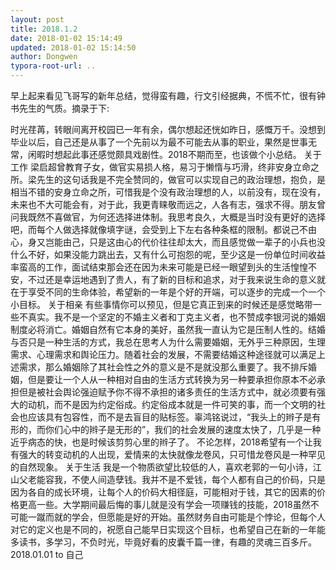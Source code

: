 ```yaml
---
layout: post
title: 2018.1.2
date: 2018-01-02 15:14:49
updated: 2018-01-02 15:14:50
author: Dongwen
typora-root-url: ..
---
```




早上起来看见飞哥写的新年总结，觉得蛮有趣，行文引经据典，不慌不忙，很有钟书先生的气质。摘录于下:

时光荏苒，转眼间离开校园已一年有余，偶尔想起还恍如昨日，感慨万千。没想到毕业以后，自己还是从事了一个先前以为最不可能去从事的职业，果然是世事无常，闲暇时想起此事还感觉颇具戏剧性。2018不期而至，也该做个小总结。
关于工作
梁启超曾教育子女，做官实易损人格，易习于懒惰与巧滑，终非安身立命之所。梁先生的这句话我是不完全赞同的，做官可以实现自己的政治理想，抱负，是相当不错的安身立命之所，可惜我是个没有政治理想的人，以前没有，现在没有，未来也不大可能会有，对于此，我更青睐敬而远之，人各有志，强求不得。朋友曾问我既然不喜做官，为何还选择进体制。我思考良久，大概是当时没有更好的选择吧，而每个人做选择就像填字谜，会受到上下左右各种条框的限制。都说己不由心，身又岂能由己，只是这由心的代价往往却太大，而且感觉做一辈子的小兵也没什么不好，如果没能力跳出去，又有什么可抱怨的呢，至少这是一份单位时间收益率蛮高的工作，面试结束那会还在因为未来可能是已经一眼望到头的生活惶惶不安，不过还是幸运地遇到了贵人，有了新的目标和追求，对于我来说生命的意义就在于享受不同的生命体验，希望新的一年是个好的开端，可以逐步的完成一个一个小目标。
关于相亲
有些事情你可以预见，但是它真正到来的时候还是感觉略带一些不真实。我不是一个坚定的不婚主义者和丁克主义者，也不赞成李银河说的婚姻制度必将消亡。婚姻自然有它本身的美好，虽然我一直认为它是压制人性的。结婚与否只是一种生活的方式，我总在思考人为什么需要婚姻，无外乎三种原因，生理需求、心理需求和舆论压力。随着社会的发展，不需要结婚这种途径就可以满足上述需求，那么婚姻除了其社会性之外的意义是不是就没那么重要了。我不排斥婚姻，但是要让一个人从一种相对自由的生活方式转换为另一种要承担你原本不必承担但是被社会舆论强迫赋予你不得不承担的诸多责任的生活方式中，就必须要有强大的动机，而不是因为约定俗成。约定俗成本就是一件可笑的事，而一个文明的社会也应该具有包容性，而不是去盲目的贴标签。辜鸿铭说过，“我头上的辫子是有形的，而你们心中的辫子是无形的”，我们的社会发展的速度太快了，几乎是一种近乎病态的快，也是时候该剪剪心里的辫子了。
不论怎样，2018希望有一个让我有强大的转变动机的人出现，爱情来的太快就像龙卷风，只可惜龙卷风是一种罕见的自然现象。
关于生活
我是一个物质欲望比较低的人，喜欢老郭的一句小诗，江山父老能容我，不使人间造孽钱。我并不是不爱钱，每个人都有自己的价码，只是因为各自的成长环境，让每个人的价码大相径庭，可能相对于钱，其它的因素的价格更高一些。大学期间最后悔的事儿就是没有学会一项赚钱的技能，2018虽然不可能一蹴而就的学会，但愿能是好的开始。虽然财务自由可能是个悖论，但每个人对它的定义也是不同的，祝愿自己能早日实现这个目标，也希望自己在新的一年能多读书，多学习，不负时光，毕竟好看的皮囊千篇一律，有趣的灵魂三百多斤。
          2018.01.01 to 自己